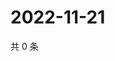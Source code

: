 # 2022-11-21

共 0 条

<!-- BEGIN WEIBO -->
<!-- 最后更新时间 Mon Nov 21 2022 06:00:50 GMT+0800 (China Standard Time) -->

<!-- END WEIBO -->
